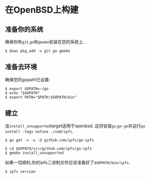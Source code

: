 
# 在OpenBSD上构建

## 准备你的系统

确保你有`git`,`go`和`gmake`安装在您的系统上. 

    $ doas pkg_add -v git go gmake

## 准备去环境

确保您的gopath已设置: 

    $ export GOPATH=~/go
    $ echo "$GOPATH"
    $ export PATH="$PATH:$GOPATH/bin"

## 建立

该`install_unsupported`target适用于openbsd. 这将安装`gx`,`gx-go`并运行`go install -tags nofuse ./cmd/ipfs`. 

    $ go get -v -u -d github.com/ipfs/go-ipfs

    $ cd $GOPATH/src/github.com/ipfs/go-ipfs
    $ gmake install_unsupported

如果一切顺利,你的ipfs二进制文件应该准备好了`$GOPATH/bin/ipfs`. 

    $ ipfs version
